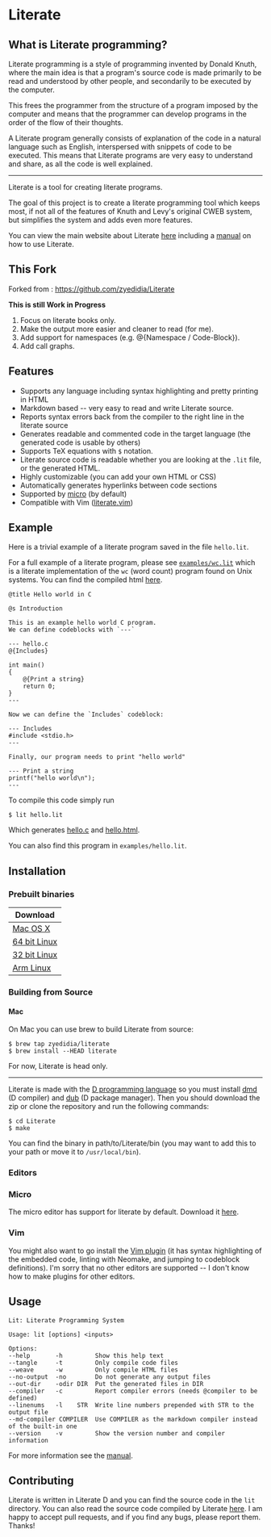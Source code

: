 # Literate

## What is Literate programming?

Literate programming is a style of programming invented by Donald Knuth, where the main idea is that a program's source code is made primarily to be read and understood by other people, and secondarily to be executed by the computer.

This frees the programmer from the structure of a program imposed by the computer and means that the programmer can develop programs in the order of the flow of their thoughts.

A Literate program generally consists of explanation of the code in a natural language such as English, interspersed with snippets of code to be executed. This means that Literate programs are very easy to understand and share, as all the code is well explained.

---

Literate is a tool for creating literate programs.

The goal of this project is to create a literate programming tool which keeps most, if not all of the features of Knuth and Levy's original CWEB system, but simplifies the system and adds even more features.

You can view the main website about Literate [here](https://zyedidia.github.io/literate) including a [manual](https://zyedidia.github.io/literate/manual.html) on how to use Literate.

## This Fork

Forked from : https://github.com/zyedidia/Literate

**This is still Work in Progress**

1. Focus on literate books only.
2. Make the output more easier and cleaner to read (for me).
3. Add support for namespaces (e.g. @{Namespace / Code-Block}). 
4. Add call graphs.

## Features

* Supports any language including syntax highlighting and pretty printing in HTML
* Markdown based -- very easy to read and write Literate source.
* Reports syntax errors back from the compiler to the right line in the literate source
* Generates readable and commented code in the target language (the generated code is usable by others)
* Supports TeX equations with `$` notation.
* Literate source code is readable whether you are looking at the `.lit` file, or the generated HTML.
* Highly customizable (you can add your own HTML or CSS)
* Automatically generates hyperlinks between code sections
* Supported by [micro](https://github.com/zyedidia/micro) (by default)
* Compatible with Vim ([literate.vim](https://github.com/zyedidia/literate.vim))

## Example

Here is a trivial example of a literate program saved in the file `hello.lit`.

For a full example of a literate program, please see [`examples/wc.lit`](https://github.com/zyedidia/Literate/blob/master/examples/wc.lit) which
is a literate implementation of the `wc` (word count) program found on Unix systems.
You can find the compiled html [here](https://arun-babu.github.io/literate/examples/wc.html).

```
@title Hello world in C

@s Introduction

This is an example hello world C program.
We can define codeblocks with `---`

--- hello.c
@{Includes}

int main()
{
    @{Print a string}
    return 0;
}
---

Now we can define the `Includes` codeblock:

--- Includes
#include <stdio.h>
---

Finally, our program needs to print "hello world"

--- Print a string
printf("hello world\n");
---
```

To compile this code simply run

`$ lit hello.lit`

Which generates [hello.c](https://zyedidia.github.io/literate/examples/hello.c) and [hello.html](https://arun-babu.github.io/literate/examples/hello.html).

You can also find this program in `examples/hello.lit`.

## Installation

### Prebuilt binaries

| Download |
| --- |
| [Mac OS X](https://zyedidia.github.io/literate/binaries/literate-osx.tar.gz) |
| [64 bit Linux](https://zyedidia.github.io/literate/binaries/literate-linux64.tar.gz) |
| [32 bit Linux](https://zyedidia.github.io/literate/binaries/literate-linux32.tar.gz) |
| [Arm Linux](https://zyedidia.github.io/literate/binaries/literate-linux-arm.tar.gz) |

### Building from Source

#### Mac

On Mac you can use brew to build Literate from source:

```
$ brew tap zyedidia/literate
$ brew install --HEAD literate
```

For now, Literate is head only.

---

Literate is made with the [D programming language](https://dlang.org) so you must install [dmd](https://dlang.org/download.html#dmd) (D compiler) and [dub](https://code.dlang.org/download) (D package manager). Then you should download the zip or clone the repository and run the following commands:

```
$ cd Literate
$ make
```

You can find the binary in path/to/Literate/bin (you may want to add this to your path or move it to `/usr/local/bin`).

### Editors

### Micro

The micro editor has support for literate by default. Download it [here](https://github.com/zyedidia/micro).

### Vim

You might also want to go install the [Vim plugin](https://github.com/zyedidia/literate.vim) (it has syntax highlighting of the embedded code, linting with Neomake, and jumping to codeblock definitions). 
I'm sorry that no other editors are supported -- I don't know how to make plugins for other editors.

## Usage

```
Lit: Literate Programming System

Usage: lit [options] <inputs>

Options:
--help       -h         Show this help text
--tangle     -t         Only compile code files
--weave      -w         Only compile HTML files
--no-output  -no        Do not generate any output files
--out-dir    -odir DIR  Put the generated files in DIR
--compiler   -c         Report compiler errors (needs @compiler to be defined)
--linenums   -l    STR  Write line numbers prepended with STR to the output file
--md-compiler COMPILER  Use COMPILER as the markdown compiler instead of the built-in one
--version    -v         Show the version number and compiler information
```

For more information see the [manual](https://zyedidia.github.io/literate/manual.html).

## Contributing

Literate is written in Literate D and you can find the source code in the `lit` directory. You can also read the source code compiled by Literate [here](https://zyedidia.github.io/literate/literate-source).
I am happy to accept pull requests, and if you find any bugs, please report them. Thanks!
